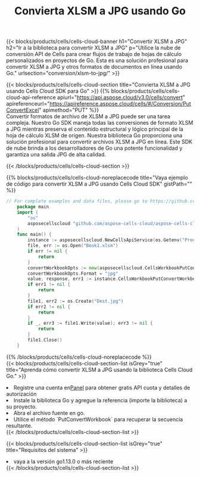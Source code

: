 ﻿---
title:  Convierta XLSM a JPG usando Go
description:  Utilizar el SDK de Cloud Aspose.Cells para Go para convertir un archivo de formato XLSM a un archivo de formato JPG.
kwords: Excel, Convert XLSM to JPG, REST, Go
howto: How to convert XLSM to JPG using Aspose.Cells Cloud Go library.
---
{{< blocks/products/cells/cells-cloud-banner h1="Convertir XLSM a JPG" h2="Ir a la biblioteca para convertir XLSM a JPG" p="Utilice la nube de conversión API de Cells para crear flujos de trabajo de hojas de cálculo personalizados en proyectos de Go. Esta es una solución profesional para convertir XLSM a JPG y otros formatos de documentos en línea usando Go." urlsection="conversion/xlsm-to-jpg/" >}}

{{< blocks/products/cells/cells-cloud-section title="Convierta XLSM a JPG usando Cells Cloud SDK para Go" >}}
{{% blocks/products/cells/cells-cloud-api-reference apiurl="https://api.aspose.cloud/v3.0/cells/convert" apireferenceurl="https://apireference.aspose.cloud/cells/#/Conversion/PutConvertExcel" apimethod="PUT" %}}
<br/>
Convertir formatos de archivo de XLSM a JPG puede ser una tarea compleja. Nuestro Go SDK maneja todas las conversiones de formato XLSM a JPG mientras preserva el contenido estructural y lógico principal de la hoja de cálculo XLSM de origen. Nuestra biblioteca Go proporciona una solución profesional para convertir archivos XLSM a JPG en línea. Este SDK de nube brinda a los desarrolladores de Go una potente funcionalidad y garantiza una salida JPG de alta calidad.

{{< /blocks/products/cells/cells-cloud-section >}}

{{% blocks/products/cells/cells-cloud-noreplacecode title="Vaya ejemplo de código para convertir XLSM a JPG usando Cells Cloud SDK" gistPath="" %}}
 
```go
// For complete examples and data files, please go to https://github.com/aspose-cells-cloud/aspose-cells-cloud-go/
    package main
    import (
	    "os"
	    asposecellscloud "github.com/aspose-cells-cloud/aspose-cells-cloud-go/v22"
    )
    func main() {
	    instance := asposecellscloud.NewCellsApiService(os.Getenv("ProductClientId"), os.Getenv("ProductClientSecret"))
	    file, err := os.Open("Book1.xlsm")
	    if err != nil {
		    return
	    }
	    convertWorkbookOpts := new(asposecellscloud.CellsWorkbookPutConvertWorkbookOpts)
	    convertWorkbookOpts.Format = "jpg"
	    value, response, err1 := instance.CellsWorkbookPutConvertWorkbook(file, convertWorkbookOpts)
	    if err1 != nil {
		    return
	    }
	    file1, err2 := os.Create("Dest.jpg")
	    if err2 != nil {
		    return
	    }
	    if _, err3 := file1.Write(value); err3 != nil {
		    return
	    }
	    file1.Close()
    }
```
 
{{% /blocks/products/cells/cells-cloud-noreplacecode %}}
<br/>
{{< blocks/products/cells/cells-cloud-section-list isGrey="true" title="Aprenda cómo convertir XLSM a JPG usando la biblioteca Cells Cloud Go." >}}
<li> Registre una cuenta en<a href="https://dashboard.aspose.cloud/">Panel</a> para obtener gratis API cuota y detalles de autorización</li>
<li>Instale la biblioteca Go y agregue la referencia (importe la biblioteca) a su proyecto.</li>
<li>Abra el archivo fuente en go.</li>
<li>Utilice el método `PutConvertWorkbook` para recuperar la secuencia resultante.</li>
{{< /blocks/products/cells/cells-cloud-section-list >}}

{{< blocks/products/cells/cells-cloud-section-list isGrey="true" title="Requisitos del sistema" >}}
<li>vaya a la versión go1.13.0 o más reciente</li>
{{< /blocks/products/cells/cells-cloud-section-list >}}
